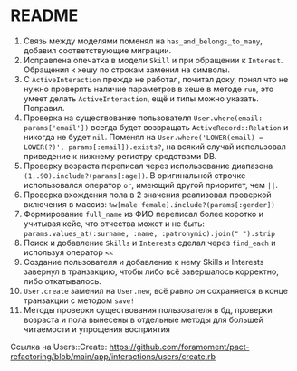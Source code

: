 # README

1. Связь между моделями поменял на `has_and_belongs_to_many`, добавил соответствующие миграции.
2. Исправлена опечатка в модели `Skill` и при обращении к `Interest`. Обращения к хешу по строкам заменил на символы.
3. С `ActiveInteraction` прежде не работал, почитал доку, понял что не нужно проверять наличие параметров в хеше в методе `run`, это умеет делать `ActiveInteraction`, ещё и типы можно указать. Поправил.
4. Проверка на существование пользователя `User.where(email: params['email'])` всегда будет возвращать `ActiveRecord::Relation` и никогда не будет `nil`. Поменял на `User.where('LOWER(email) = LOWER(?)', params[:email]).exists?`, на всякий случай использовал приведение к нижнему регистру средствами DB.
5. Проверку возраста переписал через использование диапазона `(1..90).include?(params[:age])`. В оригинальной строчке использовался оператор `or`, имеющий другой приоритет, чем `||`.
6. Проверка вхождения пола в 2 значения реализовал проверкой включения в массив: `%w[male female].include?(params[:gender])`
7. Формирование `full_name` из ФИО переписал более коротко и учитывая кейс, что отчества может и не быть: `params.values_at(:surname, :name, :patronymic).join(" ").strip`
8. Поиск и добавление `Skills` и `Interests` сделал через `find_each` и используя оператор `<<`
9. Создание пользователя и добавление к нему Skills и Interests завернул в транзакцию, чтобы либо всё завершалось корректно, либо откатывалось.
9. `User.create` заменил на `User.new`, всё равно он сохраняется в конце транзакции с методом `save!`
10. Методы проверки существования пользователя в бд, проверки возраста и пола вынесены в отдельные методы для большей читаемости и упрощения восприятия

Ссылка на Users::Create: https://github.com/foramoment/pact-refactoring/blob/main/app/interactions/users/create.rb
